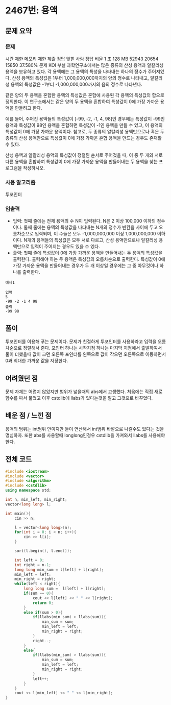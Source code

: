 
# 2467번: 용액

## 문제 요약
### 문제
시간 제한	메모리 제한	제출	정답	맞힌 사람	정답 비율
1 초	128 MB	52943	20654	15850	37.580%
문제
KOI 부설 과학연구소에서는 많은 종류의 산성 용액과 알칼리성 용액을 보유하고 있다. 각 용액에는 그 용액의 특성을 나타내는 하나의 정수가 주어져있다. 산성 용액의 특성값은 1부터 1,000,000,000까지의 양의 정수로 나타내고, 알칼리성 용액의 특성값은 -1부터 -1,000,000,000까지의 음의 정수로 나타낸다.

같은 양의 두 용액을 혼합한 용액의 특성값은 혼합에 사용된 각 용액의 특성값의 합으로 정의한다. 이 연구소에서는 같은 양의 두 용액을 혼합하여 특성값이 0에 가장 가까운 용액을 만들려고 한다. 

예를 들어, 주어진 용액들의 특성값이 [-99, -2, -1, 4, 98]인 경우에는 특성값이 -99인 용액과 특성값이 98인 용액을 혼합하면 특성값이 -1인 용액을 만들 수 있고, 이 용액의 특성값이 0에 가장 가까운 용액이다. 참고로, 두 종류의 알칼리성 용액만으로나 혹은 두 종류의 산성 용액만으로 특성값이 0에 가장 가까운 혼합 용액을 만드는 경우도 존재할 수 있다.

산성 용액과 알칼리성 용액의 특성값이 정렬된 순서로 주어졌을 때, 이 중 두 개의 서로 다른 용액을 혼합하여 특성값이 0에 가장 가까운 용액을 만들어내는 두 용액을 찾는 프로그램을 작성하시오.
### 사용 알고리즘
투포인터

### 입출력
- 입력: 첫째 줄에는 전체 용액의 수 N이 입력된다. N은 2 이상 100,000 이하의 정수이다. 둘째 줄에는 용액의 특성값을 나타내는 N개의 정수가 빈칸을 사이에 두고 오름차순으로 입력되며, 이 수들은 모두 -1,000,000,000 이상 1,000,000,000 이하이다. N개의 용액들의 특성값은 모두 서로 다르고, 산성 용액만으로나 알칼리성 용액만으로 입력이 주어지는 경우도 있을 수 있다.
- 출력: 첫째 줄에 특성값이 0에 가장 가까운 용액을 만들어내는 두 용액의 특성값을 출력한다. 출력해야 하는 두 용액은 특성값의 오름차순으로 출력한다. 특성값이 0에 가장 가까운 용액을 만들어내는 경우가 두 개 이상일 경우에는 그 중 아무것이나 하나를 출력한다.
```
예제1

입력
5
-99 -2 -1 4 98
출력
-99 98
```
## 풀이
투포인터를 이용해 푸는 문제이다. 문제가 친절하게 투포인터를 사용하라고 입력을 오름차순으로 정렬해서 준다. 포인터 하나는 시작지점 하나는 마지막 지점에서 출발하여서 둘이 더했을때 값이 크면 오른쪽 포인터를 왼쪽으로 값이 작으면 오른쪽으로 이동하면서 0과 최대한 가까운 값을 저장한다.

## 어려웠던 점
문제 자체는 어렵지 않았지만 범위가 넓을때의 abs에서 고생했다. 처음에는 직접 새로 함수를 짜서 풀었고 이후 cstdlib에 llabs가 있다는것을 알고 그것으로 바꾸었다. 

## 배운 점 / 느낀 점
용액의 범위는 int범위 안이지만 둘이 연산해서 int범위 바깥으로 나갈수도 있다는 것을 명심하자. 또한 abs를 사용할때 longlong인경우 cstdlib을 가져와서 llabs를 사용해야 한다.

## 전체 코드
```cpp
#include <iostream>
#include <vector>
#include <algorithm>
#include <cstdlib>
using namespace std;

int n, min_left, min_right;
vector<long long> l;

int main(){
    cin >> n;

    l = vector<long long>(n);
    for(int i = 0; i < n; i++){
        cin >> l[i];
    }

    sort(l.begin(), l.end());

    int left = 0;
    int right = n-1;
    long long min_sum = l[left] + l[right];
    min_left = left;
    min_right = right;
    while(left < right){
        long long sum =  l[left] + l[right];
        if(sum == 0){
            cout << l[left] << " " << l[right];
            return 0;
        }
        else if(sum > 0){
            if(llabs(min_sum) > llabs(sum)){
                min_sum = sum;
                min_left = left;
                min_right = right;
            }
            right--;
        }
        else{
            if(llabs(min_sum) > llabs(sum)){
                min_sum = sum;
                min_left = left;
                min_right = right;
            }
            left++;
        }
    }
    cout << l[min_left] << " " << l[min_right];
}
```
